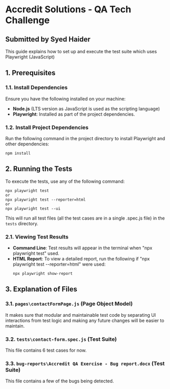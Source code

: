 # Accredit Solutions - QA Tech Challenge
## Submitted by Syed Haider

This guide explains how to set up and execute the test suite which uses Playwright (JavaScript)


## **1. Prerequisites**

### 1.1. Install Dependencies

Ensure you have the following installed on your machine:

- **Node.js** (LTS version as JavaScript is used as the scripting language)
- **Playwright**: Installed as part of the project dependencies.

### 1.2. Install Project Dependencies

Run the following command in the project directory to install Playwright and other dependencies:

```
npm install
```

## **2. Running the Tests**

To execute the tests, use any of the following command:

```
npx playwright test
or
npx playwright test --reporter=html
or
npx playwright test --ui
```

This will run all test files (all the test cases are in a single .spec.js file) in the `tests` directory.

### **2.1. Viewing Test Results**

- **Command Line**: Test results will appear in the terminal when "npx playwright test" used.
- **HTML Report**: To view a detailed report, run the following if "npx playwright test --reporter=html" were used:
  ```
  npx playwright show-report
  ```

## **3. Explanation of Files**

### **3.1. `pages\contactFormPage.js`** (Page Object Model)

It makes sure that modular and maintainable test code by separating UI interactions from test logic and making any future changes will be easier to maintain.

### **3.2. `tests\contact-form.spec.js`** (Test Suite)

This file contains 6 test cases for now.

### **3.3. `bug-reports\Accredit QA Exercise - Bug report.docx`** (Test Suite)

This file contains a few of the bugs being detected.

